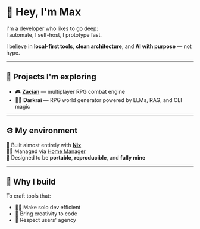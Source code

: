 # 👋 Hey, I'm Max

I'm a developer who likes to go deep:  
I automate, I self-host, I prototype fast.

I believe in **local-first tools**, **clean architecture**, and **AI with purpose** — not hype.

---

## 🚧 Projects I'm exploring

- 🎮 [**Zacian**](https://github.com/monzey/zacian) — multiplayer RPG combat engine  
- 🧙‍♂️ **Darkrai** — RPG world generator powered by LLMs, RAG, and CLI magic

---

## ⚙️ My environment

🧬 Built almost entirely with [**Nix**](https://nixos.org)  
🧑‍💻 Managed via [Home Manager](https://nix-community.github.io/home-manager)  
🧳 Designed to be **portable**, **reproducible**, and **fully mine**

---

## 🎯 Why I build

To craft tools that:
- 🧑‍🚀 Make solo dev efficient
- 🎨 Bring creativity to code
- 🔐 Respect users' agency
